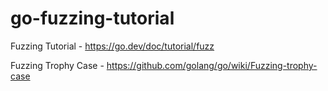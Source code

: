 # go-fuzzing-tutorial

Fuzzing Tutorial - https://go.dev/doc/tutorial/fuzz

Fuzzing Trophy Case - https://github.com/golang/go/wiki/Fuzzing-trophy-case